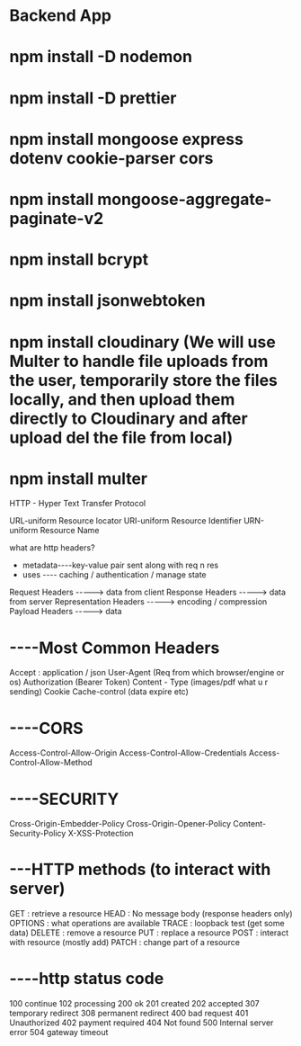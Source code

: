 # Backend App

# npm install -D nodemon

# npm install -D prettier

# npm install mongoose express dotenv cookie-parser cors

# npm install mongoose-aggregate-paginate-v2

# npm install bcrypt

# npm install jsonwebtoken

# npm install cloudinary (We will use Multer to handle file uploads from the user, temporarily store the files locally, and then upload them directly to Cloudinary and after upload del the file from local)

# npm install multer

HTTP - Hyper Text Transfer Protocol

URL-uniform Resource locator
URI-uniform Resource Identifier
URN-uniform Resource Name

what are http headers?

- metadata----key-value pair sent along with req n res
- uses ---- caching / authentication / manage state

Request Headers -----> data from client
Response Headers -----> data from server
Representation Headers -----> encoding / compression
Payload Headers -----> data

# ----Most Common Headers

Accept : application / json
User-Agent (Req from which browser/engine or os)
Authorization (Bearer Token)
Content - Type (images/pdf what u r sending)
Cookie
Cache-control (data expire etc)

# ----CORS

Access-Control-Allow-Origin
Access-Control-Allow-Credentials
Access-Control-Allow-Method

# ----SECURITY

Cross-Origin-Embedder-Policy
Cross-Origin-Opener-Policy
Content-Security-Policy
X-XSS-Protection

# ---HTTP methods (to interact with server)

GET : retrieve a resource
HEAD : No message body (response headers only)
OPTIONS : what operations are available
TRACE : loopback test (get some data)
DELETE : remove a resource
PUT : replace a resource
POST : interact with resource (mostly add)
PATCH : change part of a resource

# ----http status code

100 continue
102 processing
200 ok
201 created
202 accepted
307 temporary redirect
308 permanent redirect
400 bad request
401 Unauthorized
402 payment required
404 Not found
500 Internal server error
504 gateway timeout

